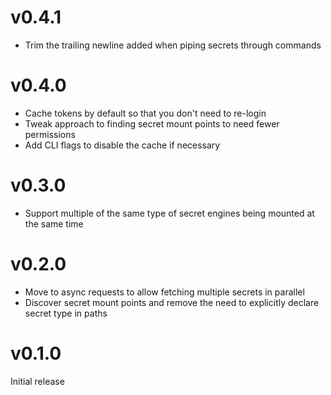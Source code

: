 # v0.4.1

- Trim the trailing newline added when piping secrets through commands

# v0.4.0

- Cache tokens by default so that you don't need to re-login
- Tweak approach to finding secret mount points to need fewer permissions
- Add CLI flags to disable the cache if necessary

# v0.3.0

- Support multiple of the same type of secret engines being mounted at the same time

# v0.2.0

- Move to async requests to allow fetching multiple secrets in parallel
- Discover secret mount points and remove the need to explicitly declare secret type in paths

# v0.1.0

Initial release